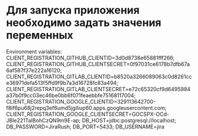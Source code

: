 
# Для запуска приложения необходимо задать значения переменных 
Environment variables:
    CLIENT_REGISTRATION_GITHUB_CLIENTID=3d0d8738e65881fff266;
    CLIENT_REGISTRATION_GITHUB_CLIENTSECRET=0f97031ce6178b7dfb67a6af587f37e222a16120;
    CLIENT_REGISTRATION_GITLAB_CLIENTID=b8520a3266089063c0d8261cce36971defa513f5ffd9f9b7a3d16728fc83a494;
    CLIENT_REGISTRATION_GITLAB_CLIENTSECRET=e72c65320cf9d6495984a37b0f9cc03ec46be0bb6f071feaebbfe75168117004;
    CLIENT_REGISTRATION_GOOGLE_CLIENTID=329113642700-f8if6pu68j2repq3ef6umd5jgiliup60.apps.googleusercontent.com;
    CLIENT_REGISTRATION_GOOGLE_CLIENTSECRET=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;
    DB_HOST=jdbc:postgresql://localhost;
    DB_PASSWORD=JiraRush;
    DB_PORT=5433;
    DB_USERNAME=jira
